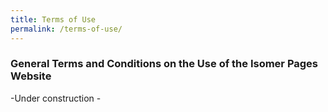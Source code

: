 ```yaml
---
title: Terms of Use
permalink: /terms-of-use/
---
```

### **General Terms and Conditions on the Use of the Isomer Pages Website**

-Under construction -